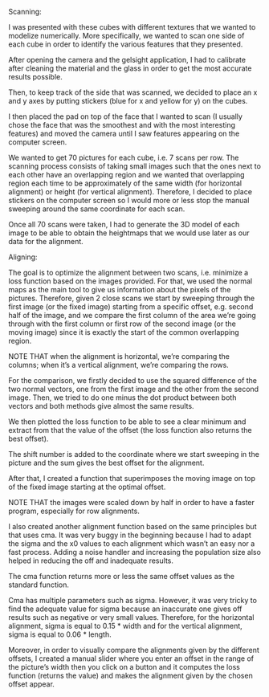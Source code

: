 Scanning:

I was presented with these cubes with different textures that we wanted to modelize numerically. More specifically, we wanted to scan one side of each cube in order to identify the various features that they presented.

After opening the camera and the gelsight application, I had to calibrate after cleaning the material and the glass in order to get the most accurate results possible.

Then, to keep track of the side that was scanned, we decided to place an x and y axes by putting stickers (blue for x and yellow for y) on the cubes. 

I then placed the pad on top of the face that I wanted to scan (I usually chose the face that was the smoothest and with the most interesting features) and moved the camera until I saw features appearing on the computer screen. 

We wanted to get 70 pictures for each cube, i.e. 7 scans per row. The scanning process consists of taking small images such that the ones next to each other have an overlapping region and we wanted that overlapping region each time to be approximately of the same width (for horizontal alignment) or height (for vertical alignment). Therefore, I decided to place stickers on the computer screen so I would more or less stop the manual sweeping around the same coordinate for each scan. 


Once all 70 scans were taken, I had to generate the 3D model of each image to be able to obtain the heightmaps that we would use later as our data for the alignment.


Aligning:

The goal is to optimize the alignment between two scans, i.e. minimize a loss function based on the images provided. For that, we used the normal maps as the main tool to give us information about the pixels of the pictures. Therefore, given 2 close scans we start by sweeping through the first image (or the fixed image) starting from a specific offset, e.g. second half of the image, and we compare the first column of the area we’re going through with the first column or first row of the second image (or the moving image) since it is exactly the start of the common overlapping region. 

NOTE THAT when the alignment is horizontal, we’re comparing the columns; when it’s a vertical alignment, we’re comparing the rows. 


For the comparison, we firstly decided to use the squared difference of the two normal vectors, one from the first image and the other from the second image. Then, we tried to do one minus the dot product between both vectors and both methods give almost the same results. 


We then plotted the loss function to be able to see a clear minimum and extract from that the value of the offset (the loss function also returns the best offset). 

The shift number is added to the coordinate where we start sweeping in the picture and the sum gives the best offset for the alignment.



After that, I created a function that superimposes the moving image on top of the fixed image starting at the optimal offset. 


NOTE THAT the images were scaled down by half in order to have a faster program, especially for row alignments.


I also created another alignment function based on the same principles but that uses cma. It was very buggy in the beginning because I had to adapt the sigma and the x0 values to each alignment which wasn’t an easy nor a fast process. Adding a noise handler and increasing the population size also helped in reducing the off and inadequate results.


The cma function returns more or less the same offset values as the standard function. 

Cma has multiple parameters such as sigma. However, it was very tricky to find the adequate value for sigma because an inaccurate one gives off results such as negative or very small values.
Therefore, for the horizontal alignment, sigma is equal to 0.15 * width and for the vertical alignment, sigma is equal to 0.06 * length.


Moreover, in order to visually compare the alignments given by the different offsets, I created a manual slider where you enter an offset in the range of the picture’s width then you click on a button and it computes the loss function (returns the value) and makes the alignment given by the chosen offset appear.
